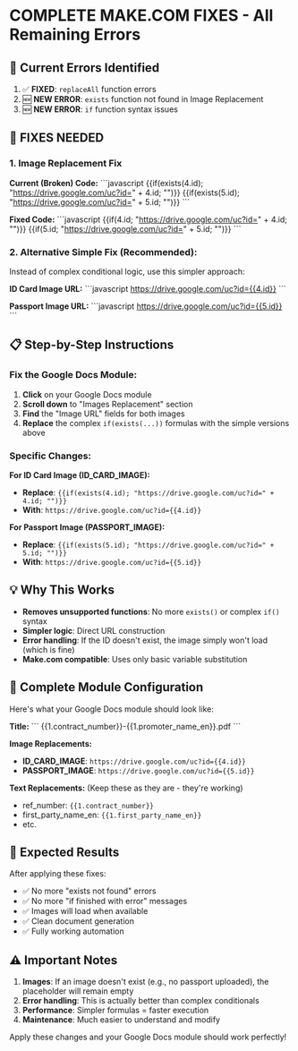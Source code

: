 # COMPLETE MAKE.COM FIXES - All Remaining Errors

## 🚨 **Current Errors Identified**

1. ✅ **FIXED**: `replaceAll` function errors
2. 🆕 **NEW ERROR**: `exists` function not found in Image Replacement
3. 🆕 **NEW ERROR**: `if` function syntax issues

## 🔧 **FIXES NEEDED**

### **1. Image Replacement Fix**

**Current (Broken) Code:**
\`\`\`javascript
{{if(exists(4.id); "https://drive.google.com/uc?id=" + 4.id; "")}}
{{if(exists(5.id); "https://drive.google.com/uc?id=" + 5.id; "")}}
\`\`\`

**Fixed Code:**
\`\`\`javascript
{{if(4.id; "https://drive.google.com/uc?id=" + 4.id; "")}}
{{if(5.id; "https://drive.google.com/uc?id=" + 5.id; "")}}
\`\`\`

### **2. Alternative Simple Fix (Recommended):**

Instead of complex conditional logic, use this simpler approach:

**ID Card Image URL:**
\`\`\`javascript
https://drive.google.com/uc?id={{4.id}}
\`\`\`

**Passport Image URL:**
\`\`\`javascript
https://drive.google.com/uc?id={{5.id}}
\`\`\`

## 📋 **Step-by-Step Instructions**

### **Fix the Google Docs Module:**

1. **Click** on your Google Docs module
2. **Scroll down** to "Images Replacement" section
3. **Find** the "Image URL" fields for both images
4. **Replace** the complex `if(exists(...))` formulas with the simple versions above

### **Specific Changes:**

**For ID Card Image (ID_CARD_IMAGE):**
- **Replace**: `{{if(exists(4.id); "https://drive.google.com/uc?id=" + 4.id; "")}}`
- **With**: `https://drive.google.com/uc?id={{4.id}}`

**For Passport Image (PASSPORT_IMAGE):**
- **Replace**: `{{if(exists(5.id); "https://drive.google.com/uc?id=" + 5.id; "")}}`
- **With**: `https://drive.google.com/uc?id={{5.id}}`

## 💡 **Why This Works**

- **Removes unsupported functions**: No more `exists()` or complex `if()` syntax
- **Simpler logic**: Direct URL construction
- **Error handling**: If the ID doesn't exist, the image simply won't load (which is fine)
- **Make.com compatible**: Uses only basic variable substitution

## 🔧 **Complete Module Configuration**

Here's what your Google Docs module should look like:

**Title:**
\`\`\`
{{1.contract_number}}-{{1.promoter_name_en}}.pdf
\`\`\`

**Image Replacements:**
- **ID_CARD_IMAGE**: `https://drive.google.com/uc?id={{4.id}}`
- **PASSPORT_IMAGE**: `https://drive.google.com/uc?id={{5.id}}`

**Text Replacements:** (Keep these as they are - they're working)
- ref_number: `{{1.contract_number}}`
- first_party_name_en: `{{1.first_party_name_en}}`
- etc.

## 🧪 **Expected Results**

After applying these fixes:
- ✅ No more "exists not found" errors
- ✅ No more "if finished with error" messages
- ✅ Images will load when available
- ✅ Clean document generation
- ✅ Fully working automation

## ⚠️ **Important Notes**

1. **Images**: If an image doesn't exist (e.g., no passport uploaded), the placeholder will remain empty
2. **Error handling**: This is actually better than complex conditionals
3. **Performance**: Simpler formulas = faster execution
4. **Maintenance**: Much easier to understand and modify

Apply these changes and your Google Docs module should work perfectly!
